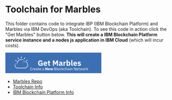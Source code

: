# Toolchain for Marbles

This folder contains code to integrate IBP (IBM Blockchain Platform) and Marbles via IBM DevOps (aka Toolchain).
To see this code in action click the "Get Marbles" button below.
**This will create a IBM Blockchain Platform service instance and a nodes js application in IBM Cloud** (which will incur costs).

[![Deploy To IBM Cloud](./create_marbles_tc_button.png)](https://console.bluemix.net/devops/setup/deploy/?repository=https%3A//github.com/ibm-blockchain/marbles&branch=experiment)

- [Marbles Repo](https://github.com/ibm-blockchain/marbles)
- [Toolchain Info](https://github.com/open-toolchain/sdk/wiki)
- [IBM Blockchain Platform Info](https://console.bluemix.net/developer/blockchain/dashboard)
